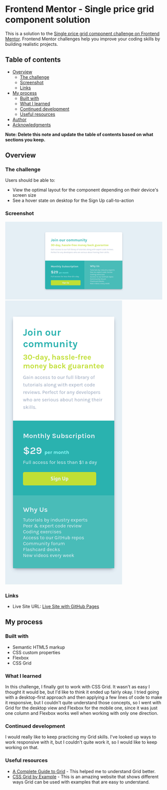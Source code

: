 # Frontend Mentor - Single price grid component solution

This is a solution to the [Single price grid component challenge on Frontend Mentor](https://www.frontendmentor.io/challenges/single-price-grid-component-5ce41129d0ff452fec5abbbc). Frontend Mentor challenges help you improve your coding skills by building realistic projects. 

## Table of contents

- [Overview](#overview)
  - [The challenge](#the-challenge)
  - [Screenshot](#screenshot)
  - [Links](#links)
- [My process](#my-process)
  - [Built with](#built-with)
  - [What I learned](#what-i-learned)
  - [Continued development](#continued-development)
  - [Useful resources](#useful-resources)
- [Author](#author)
- [Acknowledgments](#acknowledgments)

**Note: Delete this note and update the table of contents based on what sections you keep.**

## Overview

### The challenge

Users should be able to:

- View the optimal layout for the component depending on their device's screen size
- See a hover state on desktop for the Sign Up call-to-action

### Screenshot

![Desktop view screenshot](images/screenshot.png)
![Mobile view screenshot](images/screenshot-mobile.png)


### Links

- Live Site URL: [Live Site with GitHub Pages](https://virgiliovalentin.github.io/html-css-playground/single-price-component/)

## My process

### Built with

- Semantic HTML5 markup
- CSS custom properties
- Flexbox
- CSS Grid

### What I learned

In this challenge, I finally got to work with CSS Grid. It wasn't as easy I thought it would be, but I'd like to think it ended up fairly okay. I tried going with a desktop-first approach and then applying a few lines of code to make it responsive, but I couldn't quite understand those concepts, so I went with Grid for the desktop view and Flexbox for the mobile one, since it was just one column and Flexbox works well when working with only one direction.

### Continued development

I would really like to keep practicing my Grid skills. I've looked up ways to work responsive with it, but I couldn't quite work it, so I would like to keep working on that.

### Useful resources

- [A Complete Guide to Grid](https://css-tricks.com/snippets/css/complete-guide-grid/) - This helped me to understand Grid better.
- [CSS Grid by Example](https://gridbyexample.com/examples/) - This is an amazing website that shows different ways Grid can be used with examples that are easy to understand.
